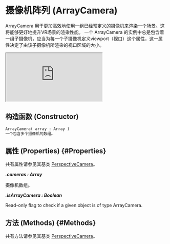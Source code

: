 # 摄像机阵列 (ArrayCamera)

ArrayCamera 用于更加高效地使用一组已经预定义的摄像机来渲染一个场景。这将能够更好地提升VR场景的渲染性能。
一个 ArrayCamera 的实例中总是包含着一组子摄像机，应当为每一个子摄像机定义viewport（视口）这个属性，这一属性决定了由该子摄像机所渲染的视口区域的大小。

<iframe id="scene" src="https://threejs.org/examples/webgl_camera_array.html"></iframe>


## 构造函数 (Constructor)

```md
ArrayCamera( array : Array )
一个包含多个摄像机的数组。
```

## 属性 (Properties) {#Properties}

共有属性请参见其基类 [PerspectiveCamera](./PerspectiveCamera#Properties)。

***.cameras : Array***

摄像机数组。

***.isArrayCamera : Boolean***

Read-only flag to check if a given object is of type ArrayCamera.

## 方法 (Methods) {#Methods}

共有方法请参见其基类 [PerspectiveCamera](./PerspectiveCamera#Methods)。